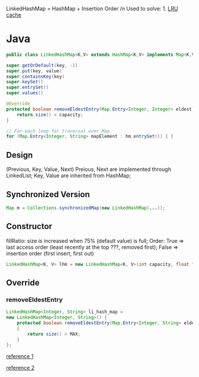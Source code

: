 LinkedHashMap = HashMap + Insertion Order /n
Used to solve: 1. [LRU cache](https://leetcode.com/problems/lru-cache/)

# Java
```java
public class LinkedHashMap<K,​V> extends HashMap<K,​V> implements Map<K,​V>

super.getOrDefault(key, -1)
super.put(key, value)
super.containsKey(key)
super.keySet()
super.entrySet()
super.values()

@Override
protected boolean removeEldestEntry(Map.Entry<Integer, Integer> eldest) {
    return size() > capacity; 
}

// For-each loop for traversal over Map
for (Map.Entry<Integer, String> mapElement : hm.entrySet()) { }
```

## Design
(Previous, Key, Value, Next)
Preious, Next are implemented through LinkedList;
Key, Value are inherited from HashMap;

## Synchronized Version
```java
Map m = Collections.synchronizedMap(new LinkedHashMap(...));
```

## Constructor
fillRatio: size is increased when 75% (default value) is full;
Order: True => last access order (least recently at the top ???, removed first); False => insertion order (first insert, first out)
```java
LinkedHashMap<K, V> lhm = new LinkedHashMap<K, V>(int capacity, float fillRatio, boolean Order);
```

## Override

### removeEldestEntry
``` java
LinkedHashMap<Integer, String> li_hash_map =
new LinkedHashMap<Integer, String>() {
    protected boolean removeEldestEntry(Map.Entry<Integer, String> eldest)
    {
        return size() > MAX;
    }
};
```
        

[reference 1](https://www.geeksforgeeks.org/linkedhashmap-class-in-java/)

[reference 2](https://www.geeksforgeeks.org/linkedhashmap-class-in-java/)
